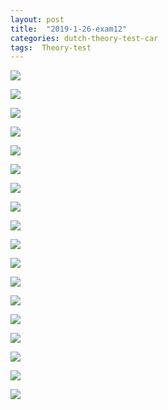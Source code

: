 ```yaml
---
layout: post
title:  "2019-1-26-exam12"
categories: dutch-theory-test-car
tags:  Theory-test
---
```


![](/images/2019-01-26-19-54-27.png)

![](/images/2019-01-26-19-55-33.png)

![](/images/2019-01-26-19-56-15.png)

![](/images/2019-01-26-19-56-54.png)

![](/images/2019-01-26-19-57-21.png)

![](/images/2019-01-26-19-58-16.png)

![](/images/2019-01-26-19-58-41.png)

![](/images/2019-01-26-19-59-52.png)

![](/images/2019-01-26-20-01-16.png)

![](/images/2019-01-26-20-02-15.png)

![](/images/2019-01-26-20-03-02.png)

![](/images/2019-01-26-20-22-50.png)

![](/images/2019-01-26-20-23-04.png)

![](/images/2019-01-26-20-23-25.png)

![](/images/2019-01-26-20-23-52.png)

![](/images/2019-01-26-20-24-28.png)

![](/images/2019-01-26-20-26-26.png)

![](/images/2019-01-26-20-27-31.png)


